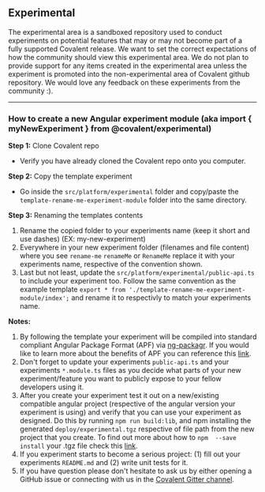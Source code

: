 
## Experimental 

The experimental area is a sandboxed repository used to conduct experiments on potential features that may or may not become part of a fully supported Covalent release. We want to set the correct expectations of how the community should view this experimental area. We do not plan to provide support for any items created in the experimental area unless the experiment is promoted into the non-experimental area of Covalent github repository. We would love any feedback on these experiments from the community :).
___

### How to create a new Angular experiment module (aka import { myNewExperiment } from @covalent/experimental)

**Step 1:** Clone Covalent repo

* Verify you have already cloned the Covalent repo onto you computer.

**Step 2:** Copy the template experiment
* Go inside the `src/platform/experimental` folder and copy/paste the `template-rename-me-experiment-module` folder into the same directory.

**Step 3:** Renaming the templates contents
1. Rename the copied folder to your experiments name (keep it short and use dashes) (EX: my-new-experiment)
2. Everywhere in your new experiment folder (filenames and file content) where you see `rename-me` `renameMe` or `RenameMe` replace it with your experiments name, respective of the convention shown.
3. Last but not least, update the `src/platform/experimental/public-api.ts` to include your experiment too. Follow the same convention as the example template `export * from './template-rename-me-experiment-module/index';` and rename it to respectivly to match your experiments name.

**Notes:** 
1. By following the template your experiment will be compiled into standard compliant Angular Package Format (APF) via [ng-packagr](https://github.com/dherges/ng-packagr). If you would like to learn more about the benefits of APF you can reference this [link](https://docs.google.com/document/d/1CZC2rcpxffTDfRDs6p1cfbmKNLA6x5O-NtkJglDaBVs/edit).
2. Don't forget to update your experiments `public-api.ts` and your experiments `*.module.ts` files as you decide what parts of your new experiment/feature you want to publicly expose to your fellow developers using it.
3. After you create your experiment test it out on a new/existing compatible angular project (respective of the angular version your experiment is using) and verify that you can use your experiment as designed. Do this by running `npm run build:lib`, and npm installing the generated `deploy/experimental.tgz` respective of file path from the new project that you create. To find out more about how to `npm  --save install` your .tgz file check this [link](https://docs.npmjs.com/cli/install).
4. If you experiment starts to become a serious project: (1) fill out your experiments `README.md` and (2) write unit tests for it.
5. If you have question please don't hesitate to ask us by either opening a GitHub issue or connecting with us in the [Covalent Gitter channel](https://gitter.im/Teradata/covalent).

